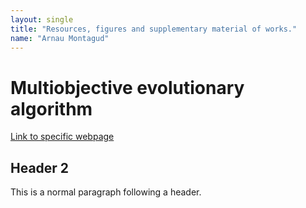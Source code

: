 ```yaml
---
layout: single
title: "Resources, figures and supplementary material of works."
name: "Arnau Montagud"
---
```


# [](#header-1)Multiobjective evolutionary algorithm

[Link to specific webpage](https://arnaumontagud.github.io/metamode)

## [](#header-2)Header 2

This is a normal paragraph following a header. 
